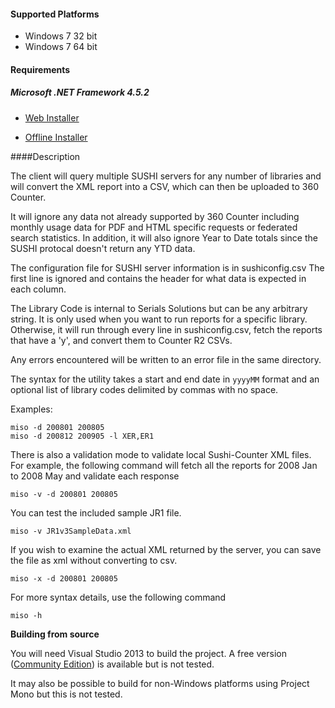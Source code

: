 #### Supported Platforms
- Windows 7 32 bit
- Windows 7 64 bit

#### Requirements

##### Microsoft .NET Framework 4.5.2

- [Web Installer](http://www.microsoft.com/en-us/download/details.aspx?id=42643)

- [Offline Installer](http://www.microsoft.com/en-us/download/details.aspx?id=42642)

####Description

The client will query multiple SUSHI servers for any number of libraries and will convert the XML report into a CSV, which can then be uploaded to 360 Counter.

It will ignore any data not already supported by 360 Counter including monthly usage data for PDF and HTML specific requests or federated search statistics. In addition, it will also ignore Year to Date totals since the SUSHI protocal doesn't return any YTD data.

The configuration file for SUSHI server information is in sushiconfig.csv
The first line is ignored and contains the header for what data is expected in each column.

The Library Code is internal to Serials Solutions but can be any arbitrary string. 
It is only used when you want to run reports for a specific library.
Otherwise, it will run through every line in sushiconfig.csv, fetch the reports that have a 'y', and convert them to Counter R2 CSVs.

Any errors encountered will be written to an error file in the same directory.

The syntax for the utility takes a start and end date in `yyyyMM` format and an optional list of library codes delimited by commas with no space.

Examples:
```
miso -d 200801 200805
miso -d 200812 200905 -l XER,ER1
```

There is also a validation mode to validate local Sushi-Counter XML files. 
For example, the following command will fetch all the reports for 2008 Jan to 2008 May and validate each response

`miso -v -d 200801 200805`

You can test the included sample JR1 file.

`miso -v JR1v3SampleData.xml`

If you wish to examine the actual XML returned by the server, you can save the file as xml without converting to csv.

`miso -x -d 200801 200805`

For more syntax details, use the following command

`miso -h`

****Building from source****

You will need Visual Studio 2013 to build the project.
A free version ([Community Edition](https://www.visualstudio.com/en-us/products/visual-studio-community-vs.aspx)) is available but is not tested.


It may also be possible to build for non-Windows platforms using Project Mono but this is not tested.
